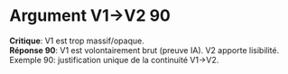 # Argument V1→V2 90
**Critique**: V1 est trop massif/opaque.  
**Réponse 90**: V1 est volontairement brut (preuve IA). V2 apporte lisibilité.  
Exemple 90: justification unique de la continuité V1→V2.
